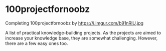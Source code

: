 # 100projectfornoobz

Completing 100projectfornoobz by https://i.imgur.com/b91nRlU.jpg

A list of practical knowledge-building projects. As the projects are aimed to increase your knowledge base, they are somewhat challenging. However, there are a few easy ones too.
